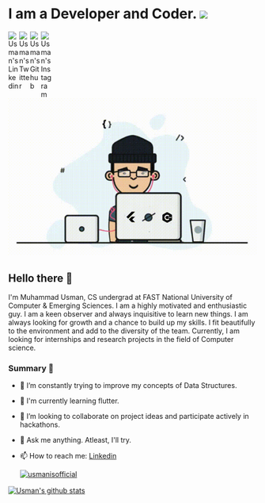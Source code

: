 # I am a Developer and Coder. <img src="https://media.giphy.com/media/h741oEMnAUIILdX0kU/giphy.gif" width="50">

<a href="https://www.linkedin.com/in/usmanisofficial/">
  <img align="left" alt="Usman's Linkedin" width="22px" style="color=blue" src="https://cdn.jsdelivr.net/npm/simple-icons@v3/icons/linkedin.svg" />
</a>

<a href="https://www.twitter.net/usmanisofficial">
  <img align="left" alt="Usman's Twitter" width="22px" src="https://cdn.jsdelivr.net/npm/simple-icons@3.13.0/icons/twitter.svg" />
</a>


<a href="https://github.com/usmanisofficial">
  <img align="left" alt="Usman's Github" width="22px" src="https://cdn.jsdelivr.net/npm/simple-icons@v3/icons/github.svg" />
</a>

<a href="https://www.instagram.com/usmanisofficial/">
  <img align="left" alt="Usman's Instagram" width="22px" src="https://cdn.jsdelivr.net/npm/simple-icons@v3/icons/instagram.svg" />
</a>

<p  align="left"><img src="68747470733a2f2f6d69726f2e6d656469756d2e636f6d2f6d61782f313336302f312a495247486d69477361313673746564517649615a66772e676966 (2).gif">

## Hello there 👋
I'm Muhammad Usman, CS undergrad at FAST National University of Computer & Emerging Sciences. I am a highly motivated and enthusiastic guy. I am a keen observer and always inquisitive to learn new things. I am always looking for growth and a chance to build up my skills. I fit beautifully to the environment and add to the diversity of the team. Currently, I am looking for internships and research projects in the field of Computer science.

### Summary 👨‍
- 🔭 I’m constantly trying to improve my concepts of Data Structures.
- 🌱 I'm currently learning flutter.
- 👯 I’m looking to collaborate on project ideas and participate actively in hackathons.
- 💬 Ask me anything. Atleast, I'll try. 
- 📫 How to reach me: [Linkedin](https://www.linkedin.com/in/usmanisofficial/) 

  <a href="https://github.com/usmanisofficial" align="left"> <img src="https://komarev.com/ghpvc/?username=usmanisofficial&label=Profile Views&color=blue&style=plastic" alt="usmanisofficial" /> </a>
  
<a href="https://github.com/usmanisofficial">
 <img align="center" src="https://github-readme-stats.vercel.app/api?username=usmanisofficial&show_icons=true&theme=dracula&line_height=27" alt="Usman's github stats"/>
</a>

